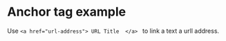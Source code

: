 # Anchor tag example

Use ```<a href="url-address"> URL Title  </a> ``` to link a text a urll address.